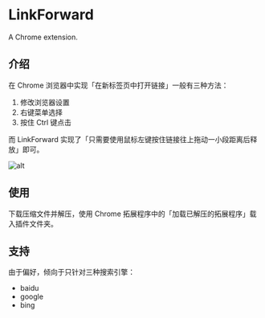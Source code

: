 # LinkForward
A Chrome extension.

## 介绍
在 Chrome 浏览器中实现「在新标签页中打开链接」一般有三种方法：
1. 修改浏览器设置
2. 右键菜单选择
3. 按住 Ctrl 键点击

而 LinkForward 实现了「只需要使用鼠标左键按住链接往上拖动一小段距离后释放」即可。

![alt](./images/LinkForward.gif)

## 使用
下载压缩文件并解压，使用 Chrome 拓展程序中的「加载已解压的拓展程序」载入插件文件夹。

## 支持
由于偏好，倾向于只针对三种搜索引擎：
- baidu
- google
- bing

